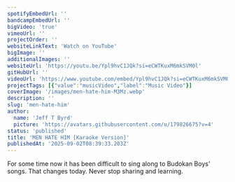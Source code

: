 ```yaml
---
spotifyEmbedUrl: ''
bandcampEmbedUrl: ''
bigVideo: 'true'
vimeoUrl: ''
projectOrder: ''
websiteLinkText: 'Watch on YouTube'
bigImage: ''
additionalImages: ''
websiteUrl: 'https://youtu.be/Ypl9hvC1JQk?si=eCWTKuxM6mkSVM0l'
gitHubUrl: ''
videoUrl: 'https://www.youtube.com/embed/Ypl9hvC1JQk?si=eCWTKuxM6mkSVM0l'
projectTags: [{"value":"musicVideo","label":"Music Video"}]
coverImage: '/images/men-hate-him-M3Mz.webp'
description: ''
slug: 'men-hate-him'
author:
  name: 'Jeff T Byrd'
  picture: 'https://avatars.githubusercontent.com/u/179826675?v=4'
status: 'published'
title: 'MEN HATE HIM [Karaoke Version]'
publishedAt: '2025-09-02T08:39:33.203Z'
---
```


For some time now it has been difficult to sing along to Budokan Boys' songs. That changes today. Never stop sharing and learning.
